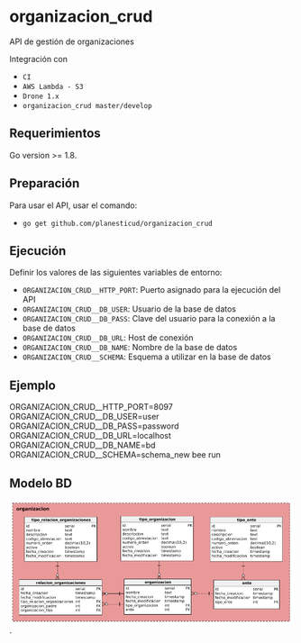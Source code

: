 # organizacion_crud
API de gestión de organizaciones

Integración con

 - `CI`
 - `AWS Lambda - S3`
 - `Drone 1.x`
 - `organizacion_crud master/develop`

## Requerimientos
Go version >= 1.8.

## Preparación
Para usar el API, usar el comando:

 - `go get github.com/planesticud/organizacion_crud`

## Ejecución
Definir los valores de las siguientes variables de entorno:

 - `ORGANIZACION_CRUD__HTTP_PORT`: Puerto asignado para la ejecución del API
 - `ORGANIZACION_CRUD__DB_USER`: Usuario de la base de datos
 - `ORGANIZACION_CRUD__DB_PASS`: Clave del usuario para la conexión a la base de datos  
 - `ORGANIZACION_CRUD__DB_URL`: Host de conexión
 - `ORGANIZACION_CRUD__DB_NAME`: Nombre de la base de datos
 - `ORGANIZACION_CRUD__SCHEMA`: Esquema a utilizar en la base de datos

## Ejemplo
ORGANIZACION_CRUD__HTTP_PORT=8097 ORGANIZACION_CRUD__DB_USER=user ORGANIZACION_CRUD__DB_PASS=password ORGANIZACION_CRUD__DB_URL=localhost ORGANIZACION_CRUD__DB_NAME=bd ORGANIZACION_CRUD__SCHEMA=schema_new bee run

## Modelo BD
![image](https://github.com/planesticud/organizacion_crud/blob/develop/modelo_organizacion_crud.png).
